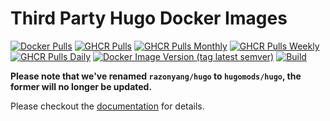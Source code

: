 # Third Party Hugo Docker Images

[![Docker Pulls](https://flat.badgen.net/docker/pulls/hugomods/hugo)](https://hub.docker.com/r/hugomods/hugo)
[![GHCR Pulls](https://img.shields.io/badge/dynamic/json?url=https://raw.githubusercontent.com/hugomods/docker/main/ghcr-stats.json&query=downloads_compact&label=ghcr+pulls&style=flat-square)](https://github.com/hugomods/docker/pkgs/container/hugo)
[![GHCR Pulls Monthly](https://img.shields.io/badge/dynamic/json?url=https://raw.githubusercontent.com/hugomods/docker/main/ghcr-stats.json&query=downloads_month_compact&label=ghcr+pulls&suffix=/month&style=flat-square)](https://github.com/hugomods/docker/pkgs/container/hugo)
[![GHCR Pulls Weekly](https://img.shields.io/badge/dynamic/json?url=https://raw.githubusercontent.com/hugomods/docker/main/ghcr-stats.json&query=downloads_week_compact&label=ghcr+pulls&suffix=/week&style=flat-square)](https://github.com/hugomods/docker/pkgs/container/hugo)
[![GHCR Pulls Daily](https://img.shields.io/badge/dynamic/json?url=https://raw.githubusercontent.com/hugomods/docker/main/ghcr-stats.json&query=downloads_day_compact&label=ghcr+pulls&suffix=/day&style=flat-square)](https://github.com/hugomods/docker/pkgs/container/hugo)
[![Docker Image Version (tag latest semver)](https://img.shields.io/docker/v/hugomods/hugo/latest?style=flat-square)](https://hub.docker.com/r/hugomods/hugo)
[![Build](https://github.com/hugomods/docker/actions/workflows/build.yml/badge.svg)](https://github.com/hugomods/docker/actions/workflows/build.yml)

**Please note that we've renamed `razonyang/hugo` to `hugomods/hugo`, the former will no longer be updated.**

Please checkout the [documentation](https://docker.hugomods.com/) for details.
